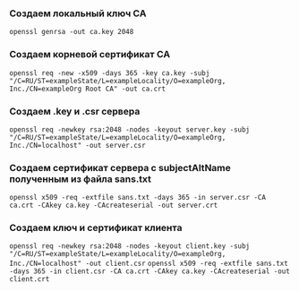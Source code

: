 ### Создаем локальный ключ CA
```openssl genrsa -out ca.key 2048```

### Создаем корневой сертификат CA
```openssl req -new -x509 -days 365 -key ca.key -subj "/C=RU/ST=exampleState/L=exampleLocality/O=exampleOrg, Inc./CN=exampleOrg Root CA" -out ca.crt```

### Создаем .key и .csr сервера
```openssl req -newkey rsa:2048 -nodes -keyout server.key -subj "/C=RU/ST=exampleState/L=exampleLocality/O=exampleOrg, Inc./CN=localhost" -out server.csr```

### Создаем сертификат сервера с subjectAltName полученным из файла sans.txt
```openssl x509 -req -extfile sans.txt -days 365 -in server.csr -CA ca.crt -CAkey ca.key -CAcreateserial -out server.crt```

### Создаем ключ и сертификат клиента
```openssl req -newkey rsa:2048 -nodes -keyout client.key -subj "/C=RU/ST=exampleState/L=exampleLocality/O=exampleOrg, Inc./CN=localhost" -out client.csr```
```openssl x509 -req -extfile sans.txt -days 365 -in client.csr -CA ca.crt -CAkey ca.key -CAcreateserial -out client.crt```
